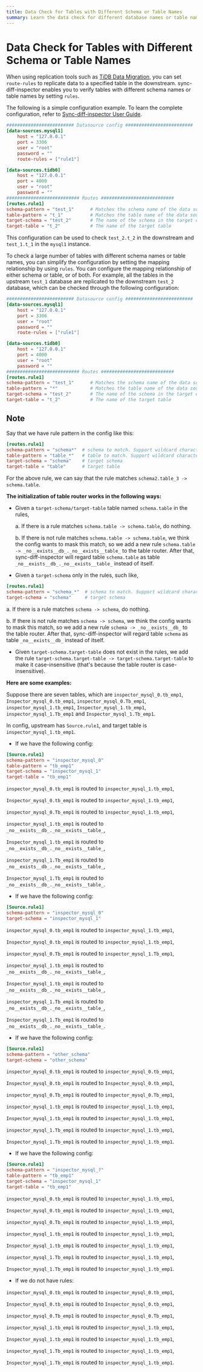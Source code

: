 ```yaml
---
title: Data Check for Tables with Different Schema or Table Names
summary: Learn the data check for different database names or table names.
---
```


# Data Check for Tables with Different Schema or Table Names

When using replication tools such as [TiDB Data Migration](/dm/dm-overview.md), you can set `route-rules` to replicate data to a specified table in the downstream. sync-diff-inspector enables you to verify tables with different schema names or table names by setting `rules`.

The following is a simple configuration example. To learn the complete configuration, refer to [Sync-diff-inspector User Guide](/sync-diff-inspector/sync-diff-inspector-overview.md).

```toml
######################### Datasource config #########################
[data-sources.mysql1]
    host = "127.0.0.1"
    port = 3306
    user = "root"
    password = ""
    route-rules = ["rule1"]

[data-sources.tidb0]
    host = "127.0.0.1"
    port = 4000
    user = "root"
    password = ""
########################### Routes ###########################
[routes.rule1]
schema-pattern = "test_1"      # Matches the schema name of the data source. Supports the wildcards "*" and "?"
table-pattern = "t_1"          # Matches the table name of the data source. Supports the wildcards "*" and "?"
target-schema = "test_2"       # The name of the schema in the target database
target-table = "t_2"           # The name of the target table
```

This configuration can be used to check `test_2.t_2` in the downstream and `test_1.t_1` in the `mysql1` instance.

To check a large number of tables with different schema names or table names, you can simplify the configuration by setting the mapping relationship by using `rules`. You can configure the mapping relationship of either schema or table, or of both. For example, all the tables in the upstream `test_1` database are replicated to the downstream `test_2` database, which can be checked through the following configuration:

```toml
######################### Datasource config #########################
[data-sources.mysql1]
    host = "127.0.0.1"
    port = 3306
    user = "root"
    password = ""
    route-rules = ["rule1"]

[data-sources.tidb0]
    host = "127.0.0.1"
    port = 4000
    user = "root"
    password = ""
########################### Routes ###########################
[routes.rule1]
schema-pattern = "test_1"      # Matches the schema name of the data source. Supports the wildcards "*" and "?"
table-pattern = "*"            # Matches the table name of the data source. Supports the wildcards "*" and "?"
target-schema = "test_2"       # The name of the schema in the target database
target-table = "t_2"           # The name of the target table
```

## Note

Say that we have rule pattern in the config like this:

```toml
[routes.rule1]
schema-pattern = "schema*"  # schema to match. Support wildcard characters * and ?.
table-pattern = "table_*"   # table to match. Support wildcard characters * and ?.
target-schema = "schema"    # target schema
target-table = "table"      # target table
```

For the above rule, we can say that the rule matches `schema2.table_3 -> schema.table`.

**The initialization of table router works in the following ways:**

* Given a `target-schema/target-table` table named `schema.table` in the rules,

    a. If there is a rule matches `schema.table -> schema.table`, do nothing.
   
    b. If there is not rule matches `schema.table -> schema.table`, we think the config wants to mask this match, so we add a new rule `schema.table -> _no__exists__db_._no__exists__table_` to the table router. After that, sync-diff-inspector will regard table `schema.table` as table `_no__exists__db_._no__exists__table_` instead of itself.

* Given a `target-schema` only in the rules, such like,

```toml
[routes.rule1]
schema-pattern = "schema_*"  # schema to match. Support wildcard characters * and ?.
target-schema = "schema"     # target schema
```
a. If there is a rule matches `schema -> schema`, do nothing.

b. If there is not rule matches `schema -> schema`, we think the config wants to mask this match, so we add a new rule `schema -> _no__exists__db_` to the table router. After that, sync-diff-inspector will regard table `schema` as table `_no__exists__db_` instead of itself.

* Given `target-schema.target-table` does not exist in the rules, we add the rule `target-schema.target-table -> target-schema.target-table` to make it case-insensitive (that's because the table router is case-insensitive).

**Here are some examples:**

Suppose there are seven tables, which are `inspector_mysql_0.tb_emp1`, `Inspector_mysql_0.tb_emp1`, `inspector_mysql_0.Tb_emp1`, `inspector_mysql_1.tb_emp1`, `Inspector_mysql_1.tb_emp1`, `inspector_mysql_1.Tb_emp1` and `Inspector_mysql_1.Tb_emp1`.

In config, upstream has `Source.rule1`, and target table is `inspector_mysql_1.tb_emp1`.

* If we have the following config:

```toml
[Source.rule1]
schema-pattern = "inspector_mysql_0"
table-pattern = "tb_emp1"
target-schema = "inspector_mysql_1"
target-table = "tb_emp1"
```

`inspector_mysql_0.tb_emp1` is routed to `inspector_mysql_1.tb_emp1`,

`Inspector_mysql_0.tb_emp1` is routed to `inspector_mysql_1.tb_emp1`,

`inspector_mysql_0.Tb_emp1` is routed to `inspector_mysql_1.tb_emp1`,

`inspector_mysql_1.tb_emp1` is routed to `_no__exists__db_._no__exists__table_`,

`Inspector_mysql_1.tb_emp1` is routed to `_no__exists__db_._no__exists__table_`,

`inspector_mysql_1.Tb_emp1` is routed to `_no__exists__db_._no__exists__table_`,

`Inspector_mysql_1.Tb_emp1` is routed to `_no__exists__db_._no__exists__table_`.

* If we have the following config:

```toml
[Source.rule1]
schema-pattern = "inspector_mysql_0"
target-schema = "inspector_mysql_1"
```

`inspector_mysql_0.tb_emp1` is routed to `inspector_mysql_1.tb_emp1`,

`Inspector_mysql_0.tb_emp1` is routed to `inspector_mysql_1.tb_emp1`,

`inspector_mysql_0.Tb_emp1` is routed to `inspector_mysql_1.Tb_emp1`,

`inspector_mysql_1.tb_emp1` is routed to `_no__exists__db_._no__exists__table_`,

`Inspector_mysql_1.tb_emp1` is routed to `_no__exists__db_._no__exists__table_`,

`inspector_mysql_1.Tb_emp1` is routed to `_no__exists__db_._no__exists__table_`,

`Inspector_mysql_1.Tb_emp1` is routed to `_no__exists__db_._no__exists__table_`.

* If we have the following config:

```toml
[Source.rule1]
schema-pattern = "other_schema"
target-schema = "other_schema"
```

`inspector_mysql_0.tb_emp1` is routed to `inspector_mysql_0.tb_emp1`,

`Inspector_mysql_0.tb_emp1` is routed to `Inspector_mysql_0.tb_emp1`,

`inspector_mysql_0.Tb_emp1` is routed to `inspector_mysql_0.Tb_emp1`,

`inspector_mysql_1.tb_emp1` is routed to `inspector_mysql_1.tb_emp1`,

`Inspector_mysql_1.tb_emp1` is routed to `inspector_mysql_1.tb_emp1`,

`inspector_mysql_1.Tb_emp1` is routed to `inspector_mysql_1.tb_emp1`,

`Inspector_mysql_1.Tb_emp1` is routed to `inspector_mysql_1.tb_emp1`.

* If we have the following config:

```toml
[Source.rule1]
schema-pattern = "inspector_mysql_?"
table-pattern = "tb_emp1"
target-schema = "inspector_mysql_1"
target-table = "tb_emp1"
```

`inspector_mysql_0.tb_emp1` is routed to `inspector_mysql_1.tb_emp1`,

`Inspector_mysql_0.tb_emp1` is routed to `inspector_mysql_1.tb_emp1`,

`inspector_mysql_0.Tb_emp1` is routed to `inspector_mysql_1.tb_emp1`,

`inspector_mysql_1.tb_emp1` is routed to `inspector_mysql_1.tb_emp1`,

`Inspector_mysql_1.tb_emp1` is routed to `inspector_mysql_1.tb_emp1`,

`inspector_mysql_1.Tb_emp1` is routed to `inspector_mysql_1.tb_emp1`,

`Inspector_mysql_1.Tb_emp1` is routed to `inspector_mysql_1.tb_emp1`.

* If we do not have rules:

`inspector_mysql_0.tb_emp1` is routed to `inspector_mysql_0.tb_emp1`,

`Inspector_mysql_0.tb_emp1` is routed to `Inspector_mysql_0.tb_emp1`,

`inspector_mysql_0.Tb_emp1` is routed to `inspector_mysql_0.Tb_emp1`,

`inspector_mysql_1.tb_emp1` is routed to `inspector_mysql_1.tb_emp1`,

`Inspector_mysql_1.tb_emp1` is routed to `inspector_mysql_1.tb_emp1`,

`inspector_mysql_1.Tb_emp1` is routed to `inspector_mysql_1.tb_emp1`,

`Inspector_mysql_1.Tb_emp1` is routed to `inspector_mysql_1.tb_emp1`.
